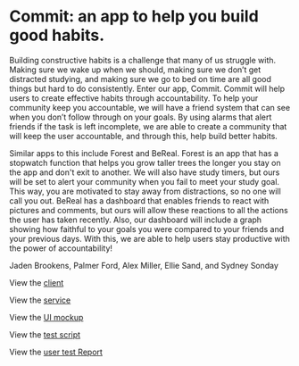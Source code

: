 # Commit: an app to help you build good habits.

Building constructive habits is a challenge that many of us struggle with. Making sure we wake up when we should, making sure we don’t get distracted studying, 
and making sure we go to bed on time are all good things but hard to do consistently. Enter our app, Commit. Commit will help users to create effective habits through accountability. 
To help your community keep you accountable, we will have a friend system that can see when you don’t follow through on your goals. 
By using alarms that alert friends if the task is left incomplete, we are able to create a community that will keep the user accountable, and through this, help build better habits.

Similar apps to this include Forest and BeReal. Forest is an app that has a stopwatch function that helps you grow taller trees the longer you stay on the app and don't exit to another. 
We will also have study timers, but ours will be set to alert your community when you fail to meet your study goal. 
This way, you are motivated to stay away from distractions, so no one will call you out. BeReal has a dashboard that enables friends to react with pictures and comments, 
but ours will allow these reactions to all the actions the user has taken recently. Also, our dashboard will include a graph showing how faithful to your goals
you were compared to your friends and your previous days. With this, we are able to help users stay productive with the power of accountability!

Jaden Brookens, Palmer Ford, Alex Miller, Ellie Sand, and Sydney Sonday

View the [client](https://github.com/calvin-cs262-takeitEasy/Client)

View the [service](https://github.com/calvin-cs262-takeitEasy/Service)

View the [UI mockup](https://www.figma.com/file/g9hejG4taPk42DKdKYNv4l/Commit-App-UI-draft?type=design&node-id=0-1&mode=design&t=SLXV2oW4tdpySbBY-0)

View the [test script](https://github.com/calvin-cs262-takeitEasy/Project/blob/main/teamE%20user%20test%20script.pdf)

View the [user test Report](https://github.com/calvin-cs262-takeitEasy/Project/blob/main/user%20test%20report.pdf)
